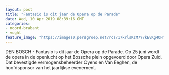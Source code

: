 ```yaml
---
layout: post
title: "Fantasio is dit jaar de Opera op de Parade"
date: Wed, 10 Apr 2019 08:39:16 GMT
categories: 
- noord-brabant 
- vught 
feature_image: "https://images0.persgroep.net/rcs/17krlsKzM7Y7kEvKg4OHfyHA1k0/diocontent/107906607/_fitwidth/400/?appId=21791a8992982cd8da851550a453bd7f&quality=0.7"
---
```


DEN BOSCH - Fantasio is dit jaar de Opera op de Parade. Op 25 juni wordt de opera in de openlucht op het Bossche plein opgevoerd door Opera Zuid. Dat bevestigde vermogensbeheerder Oyens en Van Eeghen, de hoofdsponsor van het jaarlijkse evenement.
